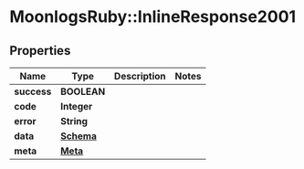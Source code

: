 # MoonlogsRuby::InlineResponse2001

## Properties
Name | Type | Description | Notes
------------ | ------------- | ------------- | -------------
**success** | **BOOLEAN** |  | 
**code** | **Integer** |  | 
**error** | **String** |  | 
**data** | [**Schema**](Schema.md) |  | 
**meta** | [**Meta**](Meta.md) |  | 

